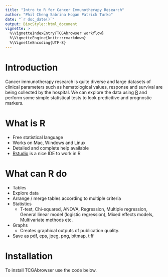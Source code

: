 ```yaml
---
title: "Intro to R for Cancer Immunotherapy Research"
author: "Phil Cheng Sabrina Hogan Patrick Turko"
date: "`r doc_date()`"
output: BiocStyle::html_document
vignette: >
  %\VignetteIndexEntry{TCGAbrowser workflow}
  %\VignetteEngine{knitr::rmarkdown}
  %\VignetteEncoding{UTF-8}
---
```


# Introduction
Cancer immunotherapy research is quite diverse and large datasets of clinical parameters such as hematological values, response and survival are being collected by the hospital. We can explore the data using [R](https://www.r-project.org/) and perform some simple statistical tests to look predicitive and prognostic markers. 

# What is R
- Free statistical language
- Works on Mac, Windows and Linux
- Detailed and complete help available
- [Rstudio](https://www.rstudio.com/) is a nice IDE to work in R

# What can R do
- Tables
- Explore data
- Arrange / merge tables according to multiple criteria
- Statistics
    - T-test, Chi-squared, ANOVA, Regression, Multiple regression, General linear model         (logistic regression), Mixed effects models, Multivariate methods etc.
- Graphs
    - Creates graphical outputs of publication quality.
- Save as pdf, eps, jpeg, png, bitmap, tiff


# Installation
To install TCGAbrowser use the code below.
```{r, message = FALSE, warning = FALSE}

```

